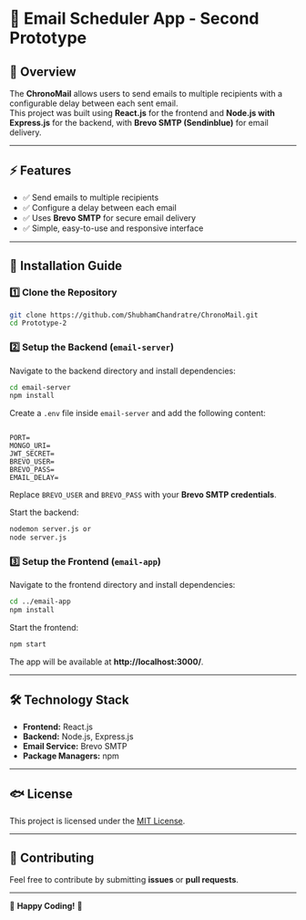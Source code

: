 # 📧 Email Scheduler App - Second Prototype

## 🔹 Overview
The **ChronoMail** allows users to send emails to multiple recipients with a configurable delay between each sent email.  
This project was built using **React.js** for the frontend and **Node.js with Express.js** for the backend, with **Brevo SMTP (Sendinblue)** for email delivery.

---

## ⚡ Features
- ✅ Send emails to multiple recipients  
- ✅ Configure a delay between each email  
- ✅ Uses **Brevo SMTP** for secure email delivery  
- ✅ Simple, easy-to-use and responsive interface  

---

## 🚀 Installation Guide

### **1️⃣ Clone the Repository**
```sh
git clone https://github.com/ShubhamChandratre/ChronoMail.git
cd Prototype-2
```

### **2️⃣ Setup the Backend (`email-server`)**
Navigate to the backend directory and install dependencies:
```sh
cd email-server
npm install
```
Create a `.env` file inside `email-server` and add the following content:
```env

PORT=
MONGO_URI=
JWT_SECRET=
BREVO_USER=
BREVO_PASS=
EMAIL_DELAY=
```
Replace `BREVO_USER` and `BREVO_PASS` with your **Brevo SMTP credentials**.

Start the backend:
```sh
nodemon server.js or 
node server.js
```

### **3️⃣ Setup the Frontend (`email-app`)**
Navigate to the frontend directory and install dependencies:
```sh
cd ../email-app
npm install
```
Start the frontend:
```sh
npm start
```
The app will be available at **http://localhost:3000/**.

---

## 🛠 **Technology Stack**
- **Frontend:** React.js  
- **Backend:** Node.js, Express.js  
- **Email Service:** Brevo SMTP  
- **Package Managers:** npm  

---

## 🐟 **License**
This project is licensed under the [MIT License](LICENSE).

---

## 🤝 **Contributing**
Feel free to contribute by submitting **issues** or **pull requests**.


---
🚀 **Happy Coding!** 🎯

